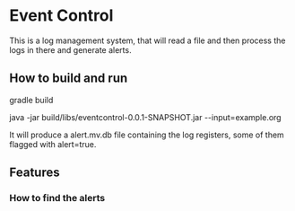 # Event Control

This is a log management system, that will read a file and then process the logs in there and generate alerts.

## How to build and run

gradle build

java -jar build/libs/eventcontrol-0.0.1-SNAPSHOT.jar --input=example.org

It will produce a alert.mv.db file containing the log registers, some of them flagged with alert=true.

## Features

### How to find the alerts


